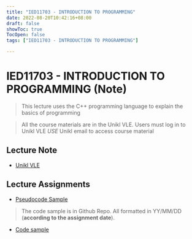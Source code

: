 ```yaml
---
title: "IED11703 - INTRODUCTION TO PROGRAMMING"
date: 2022-08-20T10:42:16+08:00
draft: false
showToc: true
TocOpen: false
tags: ["IED11703 - INTRODUCTION TO PROGRAMMING"]

---
```


# IED11703 - INTRODUCTION TO PROGRAMMING (Note)
>This lecture uses the C++ programming language to explain the basics of programming

> All the course materials are in the Unikl VLE. Users must log in to Unikl VLE *USE* Unikl email to access course material

## Lecture Note

- [Unikl VLE](https://vle.unikl.edu.my/course/view.php?id=33796)

## Lecture Assignments

- [Pseudocode Sample](../../../../IED11703/pseudocode/Pseudocode.pdf)

> The code sample is in Github Repo. All formatted in YY/MM/DD   (**according to the assignment date**).

- [Code sample](https://github.com/mhrk04/INTRODUCTION-TO-PROGRAMMING-IED11703)